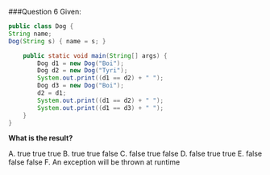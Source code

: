 ###Question 6
Given:
```java
public class Dog {
String name;
Dog(String s) { name = s; }

    public static void main(String[] args) {
        Dog d1 = new Dog("Boi");
        Dog d2 = new Dog("Tyri");
        System.out.print((d1 == d2) + " ");
        Dog d3 = new Dog("Boi");
        d2 = d1;
        System.out.print((d1 == d2) + " ");
        System.out.print((d1 == d3) + " ");
    }
}
```
**What is the result?**

A. true true true
B. true true false
C. false true false
D. false true true
E. false false false
F. An exception will be thrown at runtime


